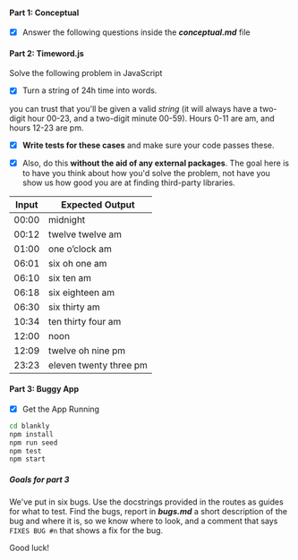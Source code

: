 #### Part 1: Conceptual
- [x] Answer the following questions inside the ***conceptual.md*** file

#### Part 2: Timeword.js
Solve the following problem in JavaScript

- [x] Turn a string of 24h time into words.

you can trust that you'll be given a valid *string* (it will always have a two-digit hour 00-23, and a two-digit minute 00-59). Hours 0-11 are am, and hours 12-23 are pm.

- [x] **Write tests for these cases** and make sure your code passes these.

- [x] Also, do this **without the aid of any external packages**. The goal here is to have you think about how you'd solve the problem, not have you show us how good you are at finding third-party libraries.

| Input | Expected Output |
| ----- | --------------- |
| 00:00 | midnight |
| 00:12 | twelve twelve am |
| 01:00 | one o’clock am |
| 06:01 | six oh one am |
| 06:10 | six ten am |
| 06:18 | six eighteen am |
| 06:30 | six thirty am |
| 10:34 | ten thirty four am |
| 12:00 | noon |
| 12:09 | twelve oh nine pm |
| 23:23 | eleven twenty three pm | 

#### Part 3: Buggy App
- [x] Get the App Running
```sh
cd blankly
npm install
npm run seed
npm test
npm start
```

##### Goals for part 3
We've put in six bugs. Use the docstrings provided in the routes as guides for what to test. Find the bugs, report in ***bugs.md*** a short description of the bug and where it is, so we know where to look, and a comment that says `FIXES BUG #n` that shows a fix for the bug.

Good luck!
